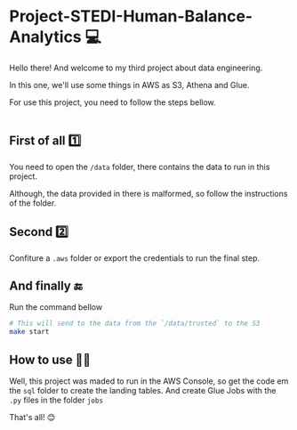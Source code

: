 # Project-STEDI-Human-Balance-Analytics 💻

Hello there! And welcome to my third project about data engineering. 

In this one, we'll use some things in AWS as S3, Athena and Glue.

For use this project, you need to follow the steps bellow.
<br><br>

## First of all 1️⃣

You need to open the `/data` folder, there contains the data to run in this project.

Although, the data provided in there is malformed, so follow the instructions of the folder.

## Second 2️⃣

Confiture a `.aws` folder or export the credentials to run the final step.

## And finally 🔚

Run the command bellow 

```sh
# This will send to the data from the `/data/trusted` to the S3
make start
```

## How to use 🧑‍🏫

Well, this project was maded to run in the AWS Console, so get the code em the `sql` folder to create the landing tables.
And create Glue Jobs with the `.py` files in the folder `jobs`

That's all! 😊